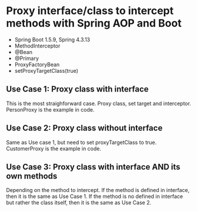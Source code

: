# Proxy interface/class to intercept methods with Spring AOP and Boot

* Spring Boot 1.5.9, Spring 4.3.13
* MethodInterceptor
* @Bean
* @Primary
* ProxyFactoryBean
* setProxyTargetClass(true)

## Use Case 1: Proxy class with interface
This is the most straighforward case. Proxy class, set target and interceptor. PersonProxy is the example in code.

## Use Case 2: Proxy class without interface
Same as Use case 1, but need to set proxyTargetClass to true. CustomerProxy is the example in code.

## Use Case 3: Proxy class with interface AND its own methods
Depending on the method to intercept. If the method is defined in interface, then it is the same as Use Case 1. If the method is no defined in interface but rather the class itself, then it is the same as Use Case 2.
